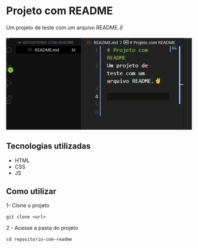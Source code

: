 # Projeto com README
Um projeto de teste com um arquivo README.✌️

[<img src="./testedegif.gif" alt="teste de gif para github">](https://google.com)

## Tecnologias utilizadas
- HTML
- CSS
- JS

## Como utilizar

1- Clone o projeto
```
git clone <url>
```

2 - Acesse a pasta do projeto

```
cd repositorio-com-readme
```
